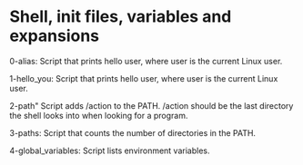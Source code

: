 # Shell, init files, variables and expansions

0-alias: Script that prints hello user, where user is the current Linux user.

1-hello_you: Script that prints hello user, where user is the current Linux user.

2-path" Script adds /action to the PATH. /action should be the last directory the shell looks into when looking for a program.

3-paths: Script that counts the number of directories in the PATH.

4-global_variables: Script lists environment variables.

```
